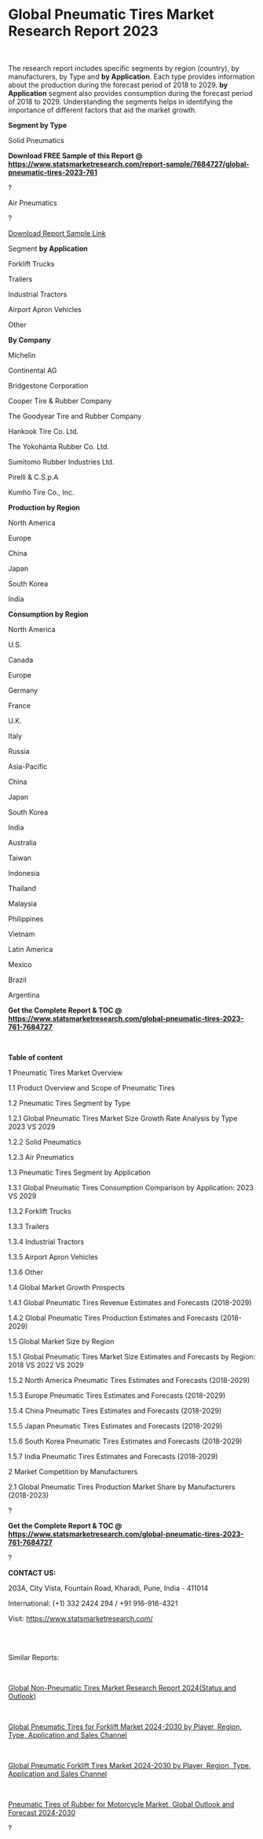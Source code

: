 <h1>Global Pneumatic Tires Market Research Report 2023</h1><br/><p>The research report includes specific segments by region (country), by manufacturers, by Type and <strong>by Application</strong>. Each type provides information about the production during the forecast period of 2018 to 2029. <strong>by Application</strong> segment also provides consumption during the forecast period of 2018 to 2029. Understanding the segments helps in identifying the importance of different factors that aid the market growth.</p>
 
 
 
 <p><strong>Segment by Type</strong></p>
 
 
 
 <p>Solid Pneumatics</p>
 
 
 
 <div><b>Download FREE Sample of this Report @ <a href="https://www.statsmarketresearch.com/download-free-sample/7684727/global-pneumatic-tires-2023-761">https://www.statsmarketresearch.com/report-sample/7684727/global-pneumatic-tires-2023-761</a></b></div>
 
 
 
 <p>? </p>
 
 
 
 <p>Air Pneumatics</p>
 
 
 
 <p>? </p>
 
 
 
 <p><a href="https://www.statsmarketresearch.com/download-free-sample/7684727/global-pneumatic-tires-2023-761">Download Report Sample Link</a></p>
 
 
 
 <p>Segment <strong>by Application</strong></p>
 
 
 
 <p>Forklift Trucks</p>
 
 
 
 <p>Trailers</p>
 
 
 
 <p>Industrial Tractors</p>
 
 
 
 <p>Airport Apron Vehicles</p>
 
 
 
 <p>Other</p>
 
 
 
 <p><strong>By Company</strong></p>
 
 
 
 <p>Michelin</p>
 
 
 
 <p>Continental AG</p>
 
 
 
 <p>Bridgestone Corporation</p>
 
 
 
 <p>Cooper Tire & Rubber Company</p>
 
 
 
 <p>The Goodyear Tire and Rubber Company</p>
 
 
 
 <p>Hankook Tire Co. Ltd.</p>
 
 
 
 <p>The Yokohama Rubber Co. Ltd.</p>
 
 
 
 <p>Sumitomo Rubber Industries Ltd.</p>
 
 
 
 <p>Pirelli & C.S.p.A</p>
 
 
 
 <p>Kumho Tire Co., Inc.</p>
 
 
 
 <p><strong>Production by Region</strong></p>
 
 
 
 <p>North America</p>
 
 
 
 <p>Europe</p>
 
 
 
 <p>China</p>
 
 
 
 <p>Japan</p>
 
 
 
 <p>South Korea</p>
 
 
 
 <p>India</p>
 
 
 
 <p><strong>Consumption by Region</strong></p>
 
 
 
 <p>North America</p>
 
 
 
 <p>U.S.</p>
 
 
 
 <p>Canada</p>
 
 
 
 <p>Europe</p>
 
 
 
 <p>Germany</p>
 
 
 
 <p>France</p>
 
 
 
 <p>U.K.</p>
 
 
 
 <p>Italy</p>
 
 
 
 <p>Russia</p>
 
 
 
 <p>Asia-Pacific</p>
 
 
 
 <p>China</p>
 
 
 
 <p>Japan</p>
 
 
 
 <p>South Korea</p>
 
 
 
 <p>India</p>
 
 
 
 <p>Australia</p>
 
 
 
 <p>Taiwan</p>
 
 
 
 <p>Indonesia</p>
 
 
 
 <p>Thailand</p>
 
 
 
 <p>Malaysia</p>
 
 
 
 <p>Philippines</p>
 
 
 
 <p>Vietnam</p>
 
 
 
 <p>Latin America</p>
 
 
 
 <p>Mexico</p>
 
 
 
 <p>Brazil</p>
 
 
 
 <p>Argentina</p>
 
 
 
 <div><b>Get the Complete Report & TOC @ <a href="https://www.statsmarketresearch.com/global-pneumatic-tires-2023-761-7684727">https://www.statsmarketresearch.com/global-pneumatic-tires-2023-761-7684727</a></b></div>
 
 
 
 <p><br />
 
 <b>Table of content</b></p>
 
 
 
 <p>1 Pneumatic Tires Market Overview<br />
 
 1.1 Product Overview and Scope of Pneumatic Tires<br />
 
 1.2 Pneumatic Tires Segment by Type<br />
 
 1.2.1 Global Pneumatic Tires Market Size Growth Rate Analysis by Type 2023 VS 2029<br />
 
 1.2.2 Solid Pneumatics<br />
 
 1.2.3 Air Pneumatics<br />
 
 1.3 Pneumatic Tires Segment by Application<br />
 
 1.3.1 Global Pneumatic Tires Consumption Comparison by Application: 2023 VS 2029<br />
 
 1.3.2 Forklift Trucks<br />
 
 1.3.3 Trailers<br />
 
 1.3.4 Industrial Tractors<br />
 
 1.3.5 Airport Apron Vehicles<br />
 
 1.3.6 Other<br />
 
 1.4 Global Market Growth Prospects<br />
 
 1.4.1 Global Pneumatic Tires Revenue Estimates and Forecasts (2018-2029)<br />
 
 1.4.2 Global Pneumatic Tires Production Estimates and Forecasts (2018-2029)<br />
 
 1.5 Global Market Size by Region<br />
 
 1.5.1 Global Pneumatic Tires Market Size Estimates and Forecasts by Region: 2018 VS 2022 VS 2029<br />
 
 1.5.2 North America Pneumatic Tires Estimates and Forecasts (2018-2029)<br />
 
 1.5.3 Europe Pneumatic Tires Estimates and Forecasts (2018-2029)<br />
 
 1.5.4 China Pneumatic Tires Estimates and Forecasts (2018-2029)<br />
 
 1.5.5 Japan Pneumatic Tires Estimates and Forecasts (2018-2029)<br />
 
 1.5.6 South Korea Pneumatic Tires Estimates and Forecasts (2018-2029)<br />
 
 1.5.7 India Pneumatic Tires Estimates and Forecasts (2018-2029)<br />
 
 2 Market Competition by Manufacturers<br />
 
 2.1 Global Pneumatic Tires Production Market Share by Manufacturers (2018-2023)<br />
 
 ? </p>
 
 
 
 <div><b>Get the Complete Report & TOC @ <a href="https://www.statsmarketresearch.com/global-pneumatic-tires-2023-761-7684727">https://www.statsmarketresearch.com/global-pneumatic-tires-2023-761-7684727</a></b></div>
 
 
 
 <p>? </p>
 
 
 
 <p><b>CONTACT US:</b><br />
 
 203A, City Vista, Fountain Road, Kharadi, Pune, India - 411014<br />
 
 International: (+1) 332 2424 294 / +91 916-916-4321<br />
 
 Visit: <a href="https://www.statsmarketresearch.com/">https://www.statsmarketresearch.com/</a><br />
 
 <br />
 
 <br />
 
 Similar Reports:<br />
 
 <br />
 
 <a href="https://www.statsmarketresearch.com/global-nonpneumatic-tires-2024-429-7988993">Global Non-Pneumatic Tires Market Research Report 2024(Status and Outlook)</a><br />
 
 <br />
 
 <a href="https://www.statsmarketresearch.com/global-pneumatic-tires-for-forklift-2024-2030-664-7953681">Global Pneumatic Tires for Forklift Market 2024-2030 by Player, Region, Type, Application and Sales Channel</a><br />
 
 <br />
 
 <a href="https://www.statsmarketresearch.com/global-pneumatic-forklift-tires-2024-2030-18-7953682">Global Pneumatic Forklift Tires Market 2024-2030 by Player, Region, Type, Application and Sales Channel</a><br />
 
 <br />
 
 <a href="https://www.statsmarketresearch.com/global-pneumatic-tires-of-rubber-for-motorcycle-forecast-2024-2030-720-7928969">Pneumatic Tires of Rubber for Motorcycle Market, Global Outlook and Forecast 2024-2030</a><br />
 
 ? </p>